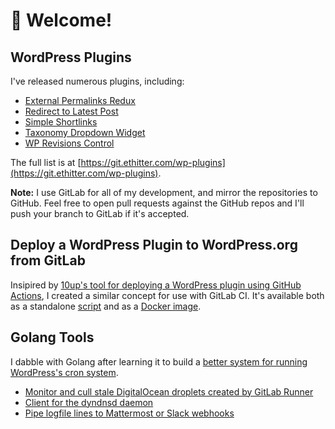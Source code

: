 # 👋 Welcome!

## WordPress Plugins
I've released numerous plugins, including:

* [External Permalinks Redux](https://git.ethitter.com/wp-plugins/external-permalinks-redux)
* [Redirect to Latest Post](https://git.ethitter.com/wp-plugins/eth-redirect-to-latest-post)
* [Simple Shortlinks](https://git.ethitter.com/wp-plugins/eth-simple-shortlinks)
* [Taxonomy Dropdown Widget](https://git.ethitter.com/wp-plugins/taxonomy-dropdown-widget)
* [WP Revisions Control](https://git.ethitter.com/wp-plugins/wp-revisions-control)

The full list is at [https://git.ethitter.com/wp-plugins](https://git.ethitter.com/wp-plugins).

**Note:** I use GitLab for all of my development, and mirror the repositories to
GitHub. Feel free to open pull requests against the GitHub repos and I'll push
your branch to GitLab if it's accepted.

## Deploy a WordPress Plugin to WordPress.org from GitLab

Insipired by [10up's tool for deploying a WordPress plugin using GitHub 
Actions](https://github.com/10up/action-wordpress-plugin-deploy), I created 
a similar concept for use with GitLab CI. It's available both as a standalone
[script](https://git.ethitter.com/open-source/wp-org-plugin-deploy) and as a
[Docker image](https://git.ethitter.com/docker/wp-org-plugin-deploy).

## Golang Tools

I dabble with Golang after learning it to build a [better system for running
WordPress's cron system](https://github.com/automattic/cron-control).

* [Monitor and cull stale DigitalOcean droplets created by GitLab Runner](https://git.ethitter.com/debian/gitlab-runner-do-monitor)
* [Client for the dyndnsd daemon](https://git.ethitter.com/open-source/dyndnsd-client)
* [Pipe logfile lines to Mattermost or Slack webhooks](https://git.ethitter.com/debian/eth-log-alerting)
